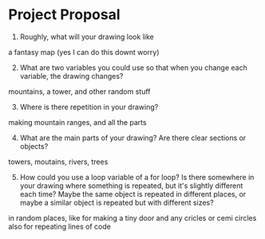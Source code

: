 # Project Proposal

1. Roughly, what will your drawing look like

a fantasy map (yes I can do this downt worry)

2. What are two variables you could use so that when you change each variable, the drawing changes?

mountains, a tower, and other random stuff

3. Where is there repetition in your drawing?

making mountain ranges, and all the parts

4. What are the main parts of your drawing? Are there clear sections or objects?

towers, moutains, rivers, trees


5. How could you use a loop variable of a for loop? Is there somewhere in your drawing where something is repeated, but it's slightly different each time? Maybe the same object is repeated in different places, or maybe a similar object is repeated but with different sizes?

in random places, like for making a tiny door and any cricles or cemi circles also for repeating lines of code


